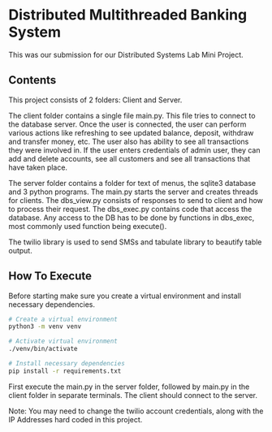 # Distributed Multithreaded Banking System

This was our submission for our Distributed Systems Lab Mini Project.

## Contents

This project consists of 2 folders: Client and Server.

The client folder contains a single file main.py. This file tries to
connect to the database server. Once the user is connected, the user can perform
various actions like refreshing to see updated balance, deposit, withdraw and 
transfer money, etc. The user also has ability to see all transactions they were
involved in.
If the user enters credentials of admin user, they can add and delete accounts,
see all customers and see all transactions that have taken place.

The server folder contains a folder for text of menus, the sqlite3 database and
3 python programs. The main.py starts the server and creates threads for clients.
The dbs_view.py consists of responses to send to client and how to process their 
request. The dbs_exec.py contains code that access the database. Any access to the
DB has to be done by functions in dbs_exec, most commonly used function being
execute().

The twilio library is used to send SMSs and tabulate library to beautify table
output.

## How To Execute

Before starting make sure you create a virtual environment and install necessary
dependencies.

```bash
# Create a virtual environment
python3 -m venv venv

# Activate virtual environment
./venv/bin/activate

# Install necessary dependencies
pip install -r requirements.txt
```

First execute the main.py in the server folder, followed by main.py in the
client folder in separate terminals. The client should connect to the server.

Note: You may need to change the twilio account credentials, along with the IP
Addresses hard coded in this project.